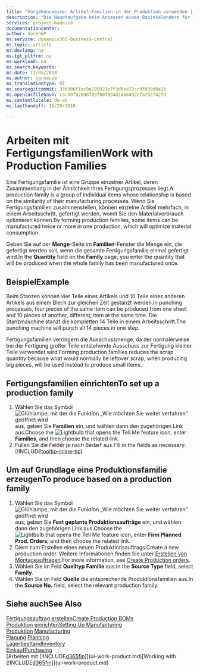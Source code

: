 ```yaml
---
title: 'Vorgehensweise: Artikel-Familien in der Produktion verwenden | Microsoft Docs'
description: "Die Hauptaufgabe beim Anpassen eines Basiskalenders für Ihre Firma oder einen Ihrer Geschäftspartner ist, alle Änderungen am Status der Daten als freie Tage oder Arbeitstage einzugeben."
services: project-madeira
documentationcenter: 
author: SorenGP
ms.service: dynamics365-business-central
ms.topic: article
ms.devlang: na
ms.tgt_pltfrm: na
ms.workload: na
ms.search.keywords: 
ms.date: 11/05/2018
ms.author: sgroespe
ms.translationtype: HT
ms.sourcegitcommit: 33b900f1ac9e295921e7f3d6ea72cc93939d8a1b
ms.openlocfilehash: c3cb9f82688f89f00f934d1468492cfa752742fd
ms.contentlocale: de-at
ms.lasthandoff: 11/26/2018

---
```

# <a name="work-with-production-families"></a><span data-ttu-id="7a9f9-103">Arbeiten mit Fertigungsfamilien</span><span class="sxs-lookup"><span data-stu-id="7a9f9-103">Work with Production Families</span></span>
<span data-ttu-id="7a9f9-104">Eine Fertigungsfamilie ist eine Gruppe einzelner Artikel, deren Zusammenhang in der Ähnlichkeit ihres Fertigungsprozesses liegt.</span><span class="sxs-lookup"><span data-stu-id="7a9f9-104">A production family is a group of individual items whose relationship is based on the similarity of their manufacturing processes.</span></span> <span data-ttu-id="7a9f9-105">Wenn Sie Fertigungsfamilien zusammenstellen, können einzelne Artikel mehrfach, in einem Arbeitsschritt, gefertigt werden, womit Sie den Materialverbrauch optimieren können.</span><span class="sxs-lookup"><span data-stu-id="7a9f9-105">By forming production families, some items can be manufactured twice or more in one production, which will optimize material consumption.</span></span>

<span data-ttu-id="7a9f9-106">Geben Sie auf der **Menge**-Seite im **Familien**-Fenster die Menge ein, die gefertigt werden soll, wenn die gesamte Fertigungsfamilie einmal gefertigt wird.</span><span class="sxs-lookup"><span data-stu-id="7a9f9-106">In the **Quantity** field on the **Family** page, you enter the quantity that will be produced when the whole family has been manufactured once.</span></span>

## <a name="example"></a><span data-ttu-id="7a9f9-107">Beispiel</span><span class="sxs-lookup"><span data-stu-id="7a9f9-107">Example</span></span>
<span data-ttu-id="7a9f9-108">Beim Stanzen können vier Teile eines Artikels und 10 Teile eines anderen Artikels aus einem Blech zur gleichen Zeit gestanzt werden.</span><span class="sxs-lookup"><span data-stu-id="7a9f9-108">In punching processes, four pieces of the same item can be produced from one sheet and 10 pieces of another, different, item at the same time.</span></span> <span data-ttu-id="7a9f9-109">Die Stanzmaschine stanzt die kompletten 14 Teile in einem Arbeitsschritt.</span><span class="sxs-lookup"><span data-stu-id="7a9f9-109">The punching machine will punch all 14 pieces in one step.</span></span>

<span data-ttu-id="7a9f9-110">Fertigungsfamilien verringern die Ausschussmenge, da der normalerweise bei der Fertigung großer Teile entstehende Ausschuss zur Fertigung kleiner Teile verwendet wird.</span><span class="sxs-lookup"><span data-stu-id="7a9f9-110">Forming production families reduces the scrap quantity because what would normally be leftover scrap, when producing big pieces, will be used instead to produce small items.</span></span>

## <a name="to-set-up-a-production-family"></a><span data-ttu-id="7a9f9-111">Fertigungsfamilien einrichten</span><span class="sxs-lookup"><span data-stu-id="7a9f9-111">To set up a production family</span></span>
1. <span data-ttu-id="7a9f9-112">Wählen Sie das Symbol ![Glühlampe, mit der die Funktion „Wie möchten Sie weiter verfahren“ geöffnet wird](media/ui-search/search_small.png "Wie möchten Sie weiter verfahren?") aus, geben Sie **Familien** ein, und wählen dann den zugehörigen Link aus.</span><span class="sxs-lookup"><span data-stu-id="7a9f9-112">Choose the ![Lightbulb that opens the Tell Me feature](media/ui-search/search_small.png "Tell me what you want to do") icon, enter **Families**, and then choose the related link.</span></span>
2. <span data-ttu-id="7a9f9-113">Füllen Sie die Felder je nach Bedarf aus.</span><span class="sxs-lookup"><span data-stu-id="7a9f9-113">Fill in the fields as necessary.</span></span> [!INCLUDE[tooltip-inline-tip](includes/tooltip-inline-tip_md.md)]

## <a name="to-produce-based-on-a-production-family"></a><span data-ttu-id="7a9f9-114">Um auf Grundlage eine Produktionsfamilie erzeugen</span><span class="sxs-lookup"><span data-stu-id="7a9f9-114">To produce based on a production family</span></span>
1. <span data-ttu-id="7a9f9-115">Wählen Sie das Symbol ![Glühlampe, mit der die Funktion „Wie möchten Sie weiter verfahren“ geöffnet wird](media/ui-search/search_small.png "Wie möchten Sie weiter verfahren?") aus, geben Sie **Fest geplante Produktionsaufträge** ein, und wählen dann den zugehörigen Link aus.</span><span class="sxs-lookup"><span data-stu-id="7a9f9-115">Choose the ![Lightbulb that opens the Tell Me feature](media/ui-search/search_small.png "Tell me what you want to do") icon, enter **Firm Planned Prod. Orders**, and then choose the related link.</span></span>
2. <span data-ttu-id="7a9f9-116">Dient zum Erstellen eines neuen Produktionsauftrags.</span><span class="sxs-lookup"><span data-stu-id="7a9f9-116">Create a new production order.</span></span> <span data-ttu-id="7a9f9-117">Weitere Informationen finden Sie unter [Erstellen von Montageaufträgen](production-how-to-create-production-orders.md).</span><span class="sxs-lookup"><span data-stu-id="7a9f9-117">For more information, see [Create Production orders](production-how-to-create-production-orders.md).</span></span>
3. <span data-ttu-id="7a9f9-118">Wählen Sie im Feld **Quelltyp** **Familie** aus.</span><span class="sxs-lookup"><span data-stu-id="7a9f9-118">In the **Source Type** field, select **Family**.</span></span>  
4. <span data-ttu-id="7a9f9-119">Wählen Sie im Feld **Quelle** die entsprechende Produktionsfamilien aus.</span><span class="sxs-lookup"><span data-stu-id="7a9f9-119">In the **Source No.** field, select the relevant production family.</span></span>

## <a name="see-also"></a><span data-ttu-id="7a9f9-120">Siehe auch</span><span class="sxs-lookup"><span data-stu-id="7a9f9-120">See Also</span></span>
[<span data-ttu-id="7a9f9-121">Fertigungsauftrag erstellen</span><span class="sxs-lookup"><span data-stu-id="7a9f9-121">Create Production BOMs</span></span>](production-how-to-create-production-boms.md)  
[<span data-ttu-id="7a9f9-122">Produktion einrichten</span><span class="sxs-lookup"><span data-stu-id="7a9f9-122">Setting Up Manufacturing</span></span>](production-configure-production-processes.md)  
<span data-ttu-id="7a9f9-123">[Produktion](production-manage-manufacturing.md)  </span><span class="sxs-lookup"><span data-stu-id="7a9f9-123">[Manufacturing](production-manage-manufacturing.md)  </span></span>  
<span data-ttu-id="7a9f9-124">[Planung](production-planning.md) </span><span class="sxs-lookup"><span data-stu-id="7a9f9-124">[Planning](production-planning.md) </span></span>  
[<span data-ttu-id="7a9f9-125">Lagerbesttand</span><span class="sxs-lookup"><span data-stu-id="7a9f9-125">Inventory</span></span>](inventory-manage-inventory.md)  
[<span data-ttu-id="7a9f9-126">Einkauf</span><span class="sxs-lookup"><span data-stu-id="7a9f9-126">Purchasing</span></span>](purchasing-manage-purchasing.md)  
<span data-ttu-id="7a9f9-127">[Arbeiten mit [!INCLUDE[d365fin](includes/d365fin_md.md)]](ui-work-product.md)</span><span class="sxs-lookup"><span data-stu-id="7a9f9-127">[Working with [!INCLUDE[d365fin](includes/d365fin_md.md)]](ui-work-product.md)</span></span>

